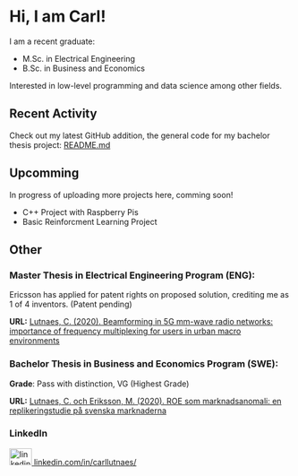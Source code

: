 # Hi, I am Carl!

I am a recent graduate:

- M.Sc. in Electrical Engineering	
- B.Sc. in Business and Economics

Interested in low-level programming and data science among other fields.

## Recent Activity

Check out my latest GitHub addition, the general code for my bachelor thesis project:
[README.md](https://github.com/carllutnaes/replicating_anomaly_ROE)


## Upcomming
In progress of uploading more projects here, comming soon!

- C++ Project with Raspberry Pis
- Basic Reinforcment Learning Project


## Other

### Master Thesis in Electrical Engineering Program (ENG):
Ericsson has applied for patent rights on proposed solution, crediting me as 1 of 4 inventors. (Patent pending)

**URL:** [Lutnaes, C. (2020). Beamforming in 5G mm-wave radio networks: importance of frequency multiplexing for users in urban macro environments](http://www.diva-portal.org/smash/record.jsf?dswid=2303&pid=diva2%3A1412235&c=1&searchType=SIMPLE&language=en&query=Carl+Lutnaes&af=%5B%5D&aq=%5B%5B%5D%5D&aq2=%5B%5B%5D%5D&aqe=%5B%5D&noOfRows=50&sortOrder=author_sort_asc&sortOrder2=title_sort_asc&onlyFullText=false&sf=all)
	
	
### Bachelor Thesis in Business and Economics Program (SWE):
**Grade**: Pass with distinction, VG (Highest Grade)

**URL:** [Lutnaes, C. och Eriksson, M. (2020). ROE som marknadsanomali: en replikeringstudie på svenska marknaderna](http://www.diva-portal.org/smash/record.jsf?dswid=6185&pid=diva2%3A1395258&c=2&searchType=SIMPLE&language=en&query=carl+lutnaes&af=%5B%5D&aq=%5B%5B%5D%5D&aq2=%5B%5B%5D%5D&aqe=%5B%5D&noOfRows=50&sortOrder=author_sort_asc&sortOrder2=title_sort_asc&onlyFullText=false&sf=all)


### LinkedIn
<style>
aa {
  color: black;  
}


</style>

<p style="aba">
<a href="https://www.linkedin.com/in/carllutnaes/">
<img border="0" alt="linkedin.com/in/carllutnaes/" src="https://cdn.jsdelivr.net/npm/simple-icons@3.0.1/icons/linkedin.svg" width="40" height="30">
<a href="https://www.linkedin.com/in/carllutnaes/">linkedin.com/in/carllutnaes/ </a>
</a>
</p>

